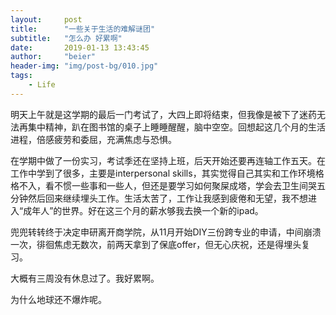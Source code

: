 ```yaml
---
layout:     post
title:      "一些关于生活的难解谜团"
subtitle:   "怎么办 好累啊"
date:       2019-01-13 13:43:45
author:     "beier"
header-img: "img/post-bg/010.jpg"
tags:
    - Life
---
```




明天上午就是这学期的最后一门考试了，大四上即将结束，但我像是被下了迷药无法再集中精神，趴在图书馆的桌子上睡睡醒醒，脑中空空。回想起这几个月的生活进程，倍感疲劳和委屈，充满焦虑与恐惧。



在学期中做了一份实习，考试季还在坚持上班，后天开始还要再连轴工作五天。在工作中学到了很多，主要是interpersonal skills，其实觉得自己其实和工作环境格格不入，看不惯一些事和一些人，但还是要学习如何聚屎成塔，学会去卫生间哭五分钟然后回来继续埋头工作。生活太苦了，工作让我感到疲倦和无望，我不想进入“成年人”的世界。好在这三个月的薪水够我去换一个新的ipad。



兜兜转转终于决定申研离开商学院，从11月开始DIY三份跨专业的申请，中间崩溃一次，徘徊焦虑无数次，前两天拿到了保底offer，但无心庆祝，还是得埋头复习。



大概有三周没有休息过了。我好累啊。

为什么地球还不爆炸呢。